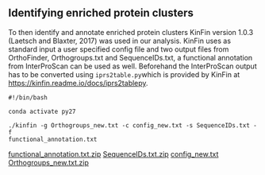 ## Identifying enriched protein clusters
To then identify and annotate enriched protein clusters KinFin version 1.0.3 (Laetsch and Blaxter, 2017) was used in our analysis. KinFin uses as standard input a user specified config file and two output files from OrthoFinder, Orthogroups.txt and SequenceIDs.txt, a functional annotation from InterProScan can be used as well.
Beforehand the InterProScan output has to be converted using `iprs2table.py`which is provided by KinFin at https://kinfin.readme.io/docs/iprs2tablepy.
```
#!/bin/bash

conda activate py27

./kinfin -g Orthogroups_new.txt -c config_new.txt -s SequenceIDs.txt -f 
functional_annotation.txt
```


[functional_annotation.txt.zip](https://github.com/fabib1209/bachelors_thesis_scripts/files/9387097/functional_annotation.txt.zip)
[SequenceIDs.txt.zip](https://github.com/fabib1209/bachelors_thesis_scripts/files/9387102/SequenceIDs.txt.zip)
[config_new.txt](https://github.com/fabib1209/bachelors_thesis_scripts/files/9387093/config_new.txt)
[Orthogroups_new.txt.zip](https://github.com/fabib1209/bachelors_thesis_scripts/files/9387103/Orthogroups_new.txt.zip)



